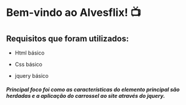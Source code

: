 #  Bem-vindo ao Alvesflix! :tv:

## Requisitos que foram utilizados:

- Html básico

- Css básico

- jquery básico

  

##### Principal foco foi como as características do elemento principal são herdadas e a aplicação do carrossel ao site através do jquery.

